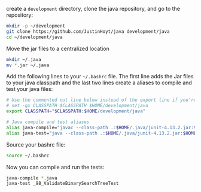 create a `development` directory, clone the java repository, and go to the
repository:

```bash
mkdir -p ~/development
git clone https://github.com/JustinHoyt/java development/java
cd ~/development/java
```

Move the jar files to a centralized location

```bash
mkdir ~/.java
mv *.jar ~/.java
```

Add the following lines to your `~/.bashrc` file. The first line adds the Jar
files to your java classpath and the last two lines create a aliases to compile
and test your java files:

```bash
# Use the commented out line below instead of the export line if you're using fish
# set -gx CLASSPATH $CLASSPATH $HOME/development/java
export CLASSPATH="$CLASSPATH:$HOME/development/java"

# Java compile and test aliases
alias java-compile="javac --class-path .:$HOME/.java/junit-4.13.2.jar:$HOME/.java/hamcrest-core-1.3.jar"
alias java-test="java --class-path .:$HOME/.java/junit-4.13.2.jar:$HOME/.java/hamcrest-core-1.3.jar org.junit.runner.JUnitCore"
```

Source your bashrc file:

```bash
source ~/.bashrc
```

Now you can compile and run the tests:

```bash
java-compile *.java
java-test _98_ValidateBinarySearchTreeTest
```
